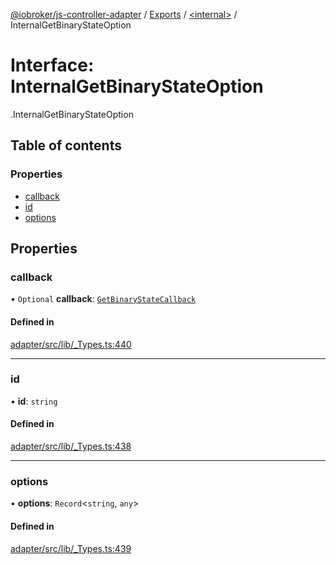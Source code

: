 [@iobroker/js-controller-adapter](../README.md) / [Exports](../modules.md) / [<internal\>](../modules/internal_.md) / InternalGetBinaryStateOption

# Interface: InternalGetBinaryStateOption

[<internal>](../modules/internal_.md).InternalGetBinaryStateOption

## Table of contents

### Properties

- [callback](internal_.InternalGetBinaryStateOption.md#callback)
- [id](internal_.InternalGetBinaryStateOption.md#id)
- [options](internal_.InternalGetBinaryStateOption.md#options)

## Properties

### callback

• `Optional` **callback**: [`GetBinaryStateCallback`](../modules/internal_.md#getbinarystatecallback)

#### Defined in

[adapter/src/lib/_Types.ts:440](https://github.com/ioBroker/ioBroker.js-controller/blob/edb14082/packages/adapter/src/lib/_Types.ts#L440)

___

### id

• **id**: `string`

#### Defined in

[adapter/src/lib/_Types.ts:438](https://github.com/ioBroker/ioBroker.js-controller/blob/edb14082/packages/adapter/src/lib/_Types.ts#L438)

___

### options

• **options**: `Record`<`string`, `any`\>

#### Defined in

[adapter/src/lib/_Types.ts:439](https://github.com/ioBroker/ioBroker.js-controller/blob/edb14082/packages/adapter/src/lib/_Types.ts#L439)
